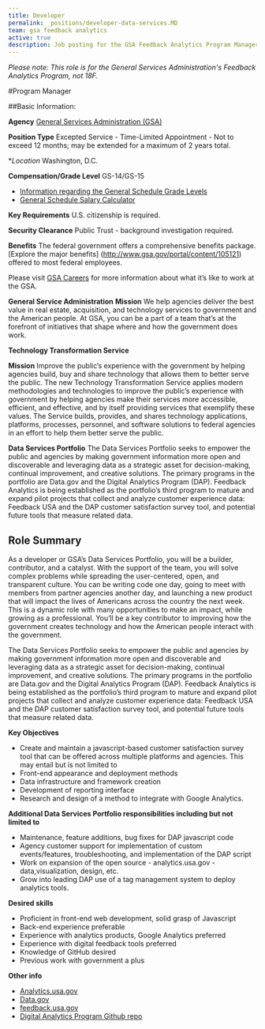 ```yaml
---
title: Developer 
permalink: _positions/developer-data-services.MD
team: gsa feedback analytics
active: true
description: Job posting for the GSA Feedback Analytics Program Manager.
---
```


*Please note: This role is for the General Services Administration's Feedback Analytics Program, not 18F.*

#Program Manager

##Basic Information:

**Agency** [General Services Administration (GSA)](http://www.gsa.gov/portal/category/100000)

**Position Type** Excepted Service - Time-Limited Appointment - Not to exceed 12 months; may be extended for a maximum of 2 years total.

**Location* Washington, D.C.

**Compensation/Grade Level** GS-14/GS-15

- [Information regarding the General Schedule Grade Levels](https://www.opm.gov/policy-data-oversight/pay-leave/pay-systems/general-schedule)
- [General Schedule Salary Calculator](https://www.opm.gov/policy-data-oversight/pay-leave/salaries-wages/2016/general-schedule-gs-salary-calculator/)

**Key Requirements** U.S. citizenship is required.

**Security Clearance** Public Trust - background investigation required.

**Benefits** The federal government offers a comprehensive benefits package. [Explore the major benefits] (http://www.gsa.gov/portal/content/105121) offered to most federal employees.

Please visit [GSA Careers](http://www.gsa.gov/portal/content/105311) for more information about what it’s like to work at the GSA.

**General Service Administration**
**Mission** We help agencies deliver the best value in real estate, acquisition, and technology services to government and the American people. At GSA, you can be a part of a team that’s at the forefront of initiatives that shape where and how the government does work.  

**Technology Transformation Service**

**Mission** Improve the public’s experience with the government by helping agencies build, buy and share technology that allows them to better serve the public.
The new Technology Transformation Service applies modern methodologies and technologies to improve the public’s experience with government by helping agencies make their services more accessible, efficient, and effective, and by itself providing services that exemplify these values. The Service builds, provides, and shares technology applications, platforms, processes, personnel, and software solutions to federal agencies in an effort to help them better serve the public.

**Data Services Portfolio**
The Data Services Portfolio seeks to empower the public and agencies by making government information more open and discoverable and leveraging data as a strategic asset for decision-making, continual improvement, and creative solutions. The primary programs in the portfolio are Data.gov and the Digital Analytics Program (DAP). Feedback Analytics is being established as the portfolio’s third program to mature and expand pilot projects that collect and analyze customer experience data: Feedback USA and the DAP customer satisfaction survey tool, and potential future tools that measure related data. 

## **Role Summary**
As a developer or GSA’s Data Services Portfolio, you will be a builder, contributor, and a catalyst. With the support of the team, you will solve complex problems while spreading the user-­centered, open, and transparent culture. You can be writing code one day, going to meet with members from partner agencies another day, and launching a new product that will impact the lives of Americans across the country the next week. This is a dynamic role with many opportunities to make an impact, while growing as a professional. You’ll be a key contributor to improving how the government creates technology and how the American people interact with the government. 

The Data Services Portfolio seeks to empower the public and agencies by making government information more open and discoverable and leveraging data as a strategic asset for decision-making, continual improvement, and creative solutions. The primary programs in the portfolio are Data.gov and the Digital Analytics Program (DAP). Feedback Analytics is being established as the portfolio’s third program to mature and expand pilot projects that collect and analyze customer experience data: Feedback USA and the DAP customer satisfaction survey tool, and potential future tools that measure related data. 

**Key Objectives**
- Create and maintain a javascript-based customer satisfaction survey tool that can be offered across multiple platforms and agencies. This may entail but is not limited to
- Front-end appearance and deployment methods
- Data infrastructure and framework creation 
- Development of reporting interface
- Research and design of a method to integrate with Google Analytics.

**Additional Data Services Portfolio responsibilities including but not limited to**
- Maintenance, feature additions, bug fixes for DAP javascript code
- Agency customer support for implementation of custom events/features, troubleshooting, and implementation of the DAP script
- Work on expansion of the open source - analytics.usa.gov - data,visualization, design, etc.
- Grow into leading DAP use of a tag management system to deploy analytics tools.

**Desired skills**
- Proficient in front-end web development, solid grasp of Javascript
- Back-end experience preferable
- Experience with analytics products, Google Analytics preferred
- Experience with digital feedback tools preferred
- Knowledge of GitHub desired
- Previous work with government a plus

**Other info**
* [Analytics.usa.gov](Analytics.usa.gov)
* [Data.gov](Data.gov)
* [feedback.usa.gov](feedback.usa.gov)
* [Digital Analytics Program Github repo](https://github.com/digital-analytics-program/gov-wide-code)
